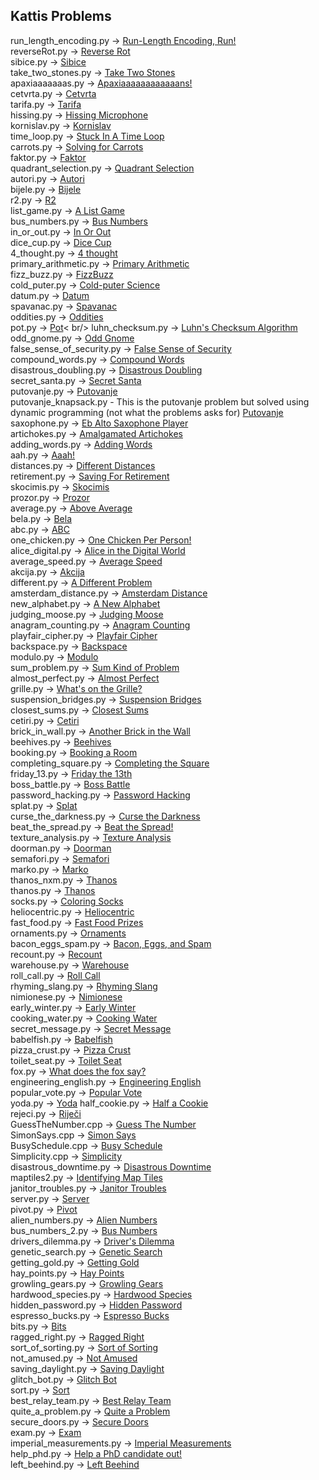 ## Kattis Problems

run_length_encoding.py -> [Run-Length Encoding, Run!](https://open.kattis.com/problems/runlengthencodingrun)<br />
reverseRot.py -> [Reverse Rot](https://open.kattis.com/problems/reverserot)<br />
sibice.py -> [Sibice](https://open.kattis.com/problems/sibice)<br />
take_two_stones.py -> [Take Two Stones](https://open.kattis.com/problems/twostones)<br />
apaxiaaaaaaas.py -> [Apaxiaaaaaaaaaaaans!](https://open.kattis.com/problems/apaxiaaans)<br />
cetvrta.py -> [Cetvrta](https://open.kattis.com/problems/cetvrta)<br />
tarifa.py -> [Tarifa](https://open.kattis.com/problems/tarifa)<br />
hissing.py -> [Hissing Microphone](https://open.kattis.com/problems/hissingmicrophone)<br />
kornislav.py -> [Kornislav](https://open.kattis.com/problems/kornislav)<br />
time_loop.py -> [Stuck In A Time Loop](https://open.kattis.com/problems/timeloop)<br />
carrots.py -> [Solving for Carrots](https://open.kattis.com/problems/carrots)<br />
faktor.py -> [Faktor](https://open.kattis.com/problems/faktor)<br />
quadrant_selection.py -> [Quadrant Selection](https://open.kattis.com/problems/quadrant)<br />
autori.py -> [Autori](https://open.kattis.com/problems/autori)<br />
bijele.py -> [Bijele](https://open.kattis.com/problems/bijele)<br />
r2.py -> [R2](https://open.kattis.com/problems/r2)<br />
list_game.py -> [A List Game](https://open.kattis.com/problems/listgame)<br />
bus_numbers.py -> [Bus Numbers](https://open.kattis.com/problems/busnumbers2)<br />
in_or_out.py -> [In Or Out](https://open.kattis.com/problems/mandelbrot)<br />
dice_cup.py -> [Dice Cup](https://open.kattis.com/problems/dicecup)<br />
4_thought.py -> [4 thought](https://open.kattis.com/problems/4thought)<br />
primary_arithmetic.py -> [Primary Arithmetic](https://open.kattis.com/problems/primaryarithmetic)<br />
fizz_buzz.py -> [FizzBuzz](https://open.kattis.com/problems/fizzbuzz)<br />
cold_puter.py -> [Cold-puter Science](https://open.kattis.com/problems/cold)<br />
datum.py -> [Datum](https://open.kattis.com/problems/datum)<br />
spavanac.py -> [Spavanac](https://open.kattis.com/problems/spavanac)<br />
oddities.py -> [Oddities](https://open.kattis.com/problems/oddities)<br />
pot.py -> [Pot](https://open.kattis.com/problems/pot)< br/>
luhn_checksum.py -> [Luhn's Checksum Algorithm](https://open.kattis.com/problems/luhnchecksum)<br />
odd_gnome.py -> [Odd Gnome](https://open.kattis.com/problems/oddgnome)<br />
false_sense_of_security.py -> [False Sense of Security](https://open.kattis.com/problems/falsesecurity)<br />
compound_words.py -> [Compound Words](https://open.kattis.com/problems/compoundwords)<br />
disastrous_doubling.py -> [Disastrous Doubling](https://open.kattis.com/problems/disastrousdoubling)<br />
secret_santa.py -> [Secret Santa](https://open.kattis.com/problems/secretsanta)<br />
putovanje.py -> [Putovanje](https://open.kattis.com/problems/putovanje)<br />
putovanje_knapsack.py - This is the putovanje problem but solved using dynamic programming (not what the problems asks for) [Putovanje](https://open.kattis.com/problems/putovanjehttps://open.kattis.com/problems/putovanje)<br />
saxophone.py -> [Eb Alto Saxophone Player](https://open.kattis.com/problems/saxophone)<br />
artichokes.py -> [Amalgamated Artichokes](https://open.kattis.com/problems/artichoke)<br />
adding_words.py -> [Adding Words](https://open.kattis.com/problems/addingwords)<br />
aah.py -> [Aaah!](https://open.kattis.com/problems/aaah)<br />
distances.py -> [Different Distances](https://open.kattis.com/problems/differentdistances)<br />
retirement.py -> [Saving For Retirement](https://open.kattis.com/problems/savingforretirement)<br />
skocimis.py -> [Skocimis](https://open.kattis.com/problems/skocimis)<br />
prozor.py -> [Prozor](https://open.kattis.com/problems/prozor)<br />
average.py -> [Above Average](https://open.kattis.com/problems/aboveaverage)<br />
bela.py -> [Bela](https://open.kattis.com/problems/bela)<br />
abc.py -> [ABC](https://open.kattis.com/problems/abc)<br />
one_chicken.py -> [One Chicken Per Person!](https://open.kattis.com/problems/onechicken)<br />
alice_digital.py -> [Alice in the Digital World](https://open.kattis.com/problems/alicedigital)<br />
average_speed.py -> [Average Speed](https://open.kattis.com/problems/averagespeed)<br />
akcija.py -> [Akcija](https://open.kattis.com/problems/akcija)<br />
different.py -> [A Different Problem](https://open.kattis.com/problems/different)<br />
amsterdam_distance.py -> [Amsterdam Distance](https://open.kattis.com/problems/amsterdamdistancehttps://open.kattis.com/problems/amsterdamdistance)<br />
new_alphabet.py -> [A New Alphabet](https://open.kattis.com/problems/anewalphabet)<br />
judging_moose.py -> [Judging Moose](https://open.kattis.com/problems/judgingmoose)<br />
anagram_counting.py -> [Anagram Counting](https://open.kattis.com/problems/anagramcounting)<br />
playfair_cipher.py -> [Playfair Cipher](https://open.kattis.com/problems/playfair)<br />
backspace.py -> [Backspace](https://open.kattis.com/problems/backspace)<br />
modulo.py -> [Modulo](https://open.kattis.com/problems/modulo)<br />
sum_problem.py -> [Sum Kind of Problem](https://open.kattis.com/problems/sumkindofproblem)<br />
almost_perfect.py -> [Almost Perfect](https://open.kattis.com/problems/almostperfect)<br />
grille.py -> [What's on the Grille?](https://open.kattis.com/problems/grille)<br />
suspension_bridges.py -> [Suspension Bridges](https://open.kattis.com/problems/suspensionbridges)<br />
closest_sums.py -> [Closest Sums](https://open.kattis.com/problems/closestsums)<br />
cetiri.py -> [Cetiri](https://open.kattis.com/problems/cetiri)<br />
brick_in_wall.py -> [Another Brick in the Wall](https://open.kattis.com/problems/anotherbrick)<br />
beehives.py -> [Beehives](https://open.kattis.com/problems/beehives)<br />
booking.py -> [Booking a Room](https://open.kattis.com/problems/bookingaroom)<br />
completing_square.py -> [Completing the Square](https://open.kattis.com/problems/completingthesquare)<br />
friday_13.py -> [Friday the 13th](https://open.kattis.com/problems/friday)<br />
boss_battle.py -> [Boss Battle](https://open.kattis.com/problems/bossbattle)<br />
password_hacking.py -> [Password Hacking](https://open.kattis.com/problems/password)<br />
splat.py -> [Splat](https://open.kattis.com/problems/splat)<br />
curse_the_darkness.py -> [Curse the Darkness](https://open.kattis.com/problems/cursethedarkness)<br />
beat_the_spread.py -> [Beat the Spread!](https://open.kattis.com/problems/beatspread)<br />
texture_analysis.py -> [Texture Analysis](https://open.kattis.com/problems/textureanalysis)<br />
doorman.py -> [Doorman](https://open.kattis.com/problems/doorman)<br />
semafori.py -> [Semafori](https://open.kattis.com/problems/semafori)<br />
marko.py -> [Marko](https://open.kattis.com/problems/marko)<br />
thanos_nxm.py -> [Thanos](https://open.kattis.com/problems/thanos)<br />
thanos.py -> [Thanos](https://open.kattis.com/problems/thanos)<br />
socks.py -> [Coloring Socks](https://open.kattis.com/problems/color)<br />
heliocentric.py -> [Heliocentric](https://open.kattis.com/problems/heliocentric)<br />
fast_food.py -> [Fast Food Prizes](https://open.kattis.com/problems/fastfood)<br />
ornaments.py -> [Ornaments](https://open.kattis.com/problems/ornaments)<br />
bacon_eggs_spam.py -> [Bacon, Eggs, and Spam](https://open.kattis.com/problems/baconeggsandspam)<br />
recount.py -> [Recount](https://open.kattis.com/problems/recount)<br />
warehouse.py -> [Warehouse](https://open.kattis.com/problems/warehouse)<br />
roll_call.py -> [Roll Call](https://open.kattis.com/problems/rollcall)<br />
rhyming_slang.py -> [Rhyming Slang](https://open.kattis.com/problems/rhyming)<br />
nimionese.py -> [Nimionese](https://open.kattis.com/problems/nimionese)<br />
early_winter.py -> [Early Winter](https://open.kattis.com/problems/earlywinter)<br />
cooking_water.py -> [Cooking Water](https://open.kattis.com/problems/cookingwater)<br />
secret_message.py -> [Secret Message](https://open.kattis.com/problems/secretmessage)<br />
babelfish.py -> [Babelfish](https://open.kattis.com/problems/babelfish)<br />
pizza_crust.py -> [Pizza Crust](https://open.kattis.com/problems/pizza2)<br />
toilet_seat.py -> [Toilet Seat](https://open.kattis.com/problems/toilet)<br />
fox.py -> [What does the fox say?](https://open.kattis.com/problems/whatdoesthefoxsay)<br />
engineering_english.py -> [Engineering English](https://open.kattis.com/problems/engineeringenglish)<br />
popular_vote.py -> [Popular Vote](https://open.kattis.com/problems/vote)<br />
yoda.py -> [Yoda](https://open.kattis.com/problems/yoda)
half_cookie.py -> [Half a Cookie](https://open.kattis.com/problems/halfacookie)<br />
rejeci.py -> [Riječi](https://open.kattis.com/problems/rijeci)<br />
GuessTheNumber.cpp -> [Guess The Number](https://open.kattis.com/problems/guess)<br />
SimonSays.cpp -> [Simon Says](https://open.kattis.com/problems/simon)<br />
BusySchedule.cpp -> [Busy Schedule](https://open.kattis.com/problems/busyschedule)<br />
Simplicity.cpp -> [Simplicity](https://open.kattis.com/problems/simplicity)<br />
disastrous_downtime.py -> [Disastrous Downtime](https://open.kattis.com/problems/downtime)<br />
maptiles2.py -> [Identifying Map Tiles](https://open.kattis.com/problems/maptiles2)<br />
janitor_troubles.py -> [Janitor Troubles](https://open.kattis.com/problems/janitortroubles)<br />
server.py -> [Server](https://open.kattis.com/problems/server)<br />
pivot.py -> [Pivot](https://open.kattis.com/problems/pivot)<br />
alien_numbers.py -> [Alien Numbers](https://open.kattis.com/problems/aliennumbers)<br />
bus_numbers_2.py -> [Bus Numbers](https://open.kattis.com/problems/busnumbers)<br />
drivers_dilemma.py -> [Driver's Dilemma](https://open.kattis.com/problems/driversdilemma)<br />
genetic_search.py -> [Genetic Search](https://open.kattis.com/problems/geneticsearch)<br />
getting_gold.py -> [Getting Gold](https://open.kattis.com/problems/gold)<br />
hay_points.py -> [Hay Points](https://open.kattis.com/problems/haypoints)<br />
growling_gears.py -> [Growling Gears](https://open.kattis.com/problems/growlinggears)<br />
hardwood_species.py -> [Hardwood Species](https://open.kattis.com/problems/hardwoodspecies)<br />
hidden_password.py -> [Hidden Password](https://open.kattis.com/problems/hidden)<br />
espresso_bucks.py -> [Espresso Bucks](https://open.kattis.com/problems/espressobucks)<br />
bits.py -> [Bits](https://open.kattis.com/problems/bits)<br />
ragged_right.py -> [Ragged Right](https://open.kattis.com/problems/raggedright)<br />
sort_of_sorting.py -> [Sort of Sorting](https://open.kattis.com/problems/sortofsorting)<br />
not_amused.py -> [Not Amused](https://open.kattis.com/problems/notamused)<br />
saving_daylight.py -> [Saving Daylight](https://open.kattis.com/problems/savingdaylight)<br />
glitch_bot.py -> [Glitch Bot](https://open.kattis.com/problems/glitchbot)<br />
sort.py -> [Sort](https://open.kattis.com/problems/sort)<br />
best_relay_team.py -> [Best Relay Team](https://open.kattis.com/problems/bestrelayteam)<br />
quite_a_problem.py -> [Quite a Problem](https://open.kattis.com/problems/quiteaproblem)<br />
secure_doors.py -> [Secure Doors](https://open.kattis.com/problems/securedoors)<br />
exam.py -> [Exam](https://open.kattis.com/problems/exam)<br />
imperial_measurements.py -> [Imperial Measurements](https://open.kattis.com/problems/measurement)<br />
help_phd.py -> [Help a PhD candidate out!](https://open.kattis.com/problems/helpaphd)<br />
left_beehind.py -> [Left Beehind](https://open.kattis.com/problems/leftbeehind)

